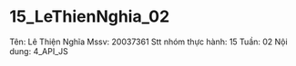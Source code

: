 # 15_LeThienNghia_02
Tên: Lê Thiện Nghĩa
Mssv: 20037361
Stt nhóm thực hành: 15
Tuần: 02
Nội dung: 4_API_JS

